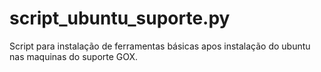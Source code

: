 # script_ubuntu_suporte.py
Script para instalação de ferramentas básicas apos instalação do ubuntu nas maquinas do suporte GOX.
